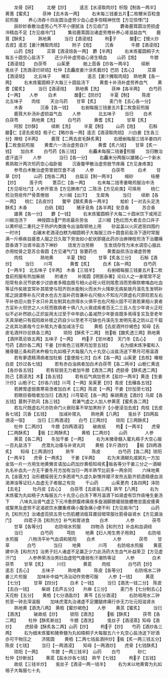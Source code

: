 <!-- { "loadSidebar": true } -->
　　龙骨【研】　　　北梗【炒】　　　逺志【水浸取肉炒】枳殻【制各一两半】　黄蓍【蜜炙】　　　茯神【去木各一两】
　　右末每三钱姜五片二枚粳米百粒食前煎服
　　养心汤吞十四友圆治虚劳少血心虚多惊精神恍惚【方见惊悸门】
　　辰砂妙香散治虚劳心气不平小便腻浊【方见疸门】
　　麝香鹿茸圆治劳损虚冷精血不足【方见痼冷门】
　　集验鹿茸圆治诸虚劳倦补养心肾滋益血气
　　鹿茸【酥炙】　　　熟地黄　　　当归【酒浸焙】
　　枸子　　　酸仁【慢火炒去皮】逺志【姜汁腌取肉焙】
　　附子【炮】　　　沉香　　　　牛膝【酒浸焙】
　　山药【炮】　　　苁蓉【酒浸焙各一两】　麝【半两】
　　右末炼蜜圆桐子大每五十圆空心盐汤下
　　还少丹补虚劳益心肾生精血
　　山药【炮】　　　牛膝【酒浸焙】　　白茯苓
　　山茱茰　　　舶上茴香【炒各一两半】
　　续断　　　　兎丝子【洗酒浸烂研焙】杜仲【去麤皮姜汁涂炙截炒】巴防【去心】　　　苁蓉【酒浸焙】　　北五味子
　　楮实　　　　逺志【姜汁腌取肉焙】　熟地黄【各一两】
　　右末炼蜜圆桐子大每三十圆盐汤下
　　黄耆十补汤补虚劳养血气
　　黄耆【蜜炙】　　　当归【酒浸焙】　　熟地黄【洗】
　　茯神【各半两】　　白芍药【一两】　　人参
　　白术　　　　酸仁【防炒】　　半夏【制】
　　陈皮　　　　北五味子　　肉桂
　　天台乌药　　甘草【炙】　　　麦门冬【去心各一分】
　　木香　　　　沉香【各一钱】
　　右剉每服三钱姜五片二枚食前煎服
　　鹿茸大补汤补虚损益气血
　　人参　　　　北五味子　　当归
　　白术　　　　白茯苓　　　熟地黄【洗】
　　白芍药　　　黄耆【炙】　　　甘草【炙】
　　阿胶【炒酥】　　　续断【洗】　　　半夏【制】
　　山药【炮】　　　石斛　　　　酸仁【浸去皮焙】栢子仁【略炒各一两】逺志【酒浸取肉焙】　川白姜【生各三分】辣桂【半两】　　　鹿茸【二两去皮毛酥炙黄】
　　右细剉每服三钱半姜四片二枚食前煎服
　　黄耆六一汤治虚劳自汗
　　黄耆【炙六钱】　　甘草【炙一钱】　　加白术
　　白芍药【各三钱】
　　右麤末每服二钱姜煎服
　　当归散治虚汗盗汗
　　人参　　　　当归【各一分】
　　右麤末分两服以雄猪心一个新水煮熟取汁两次煎药空心临卧服
　　沉香鳖甲散治虚劳肢节疼痛【方见身疼类】
　　参苓白术散治虚劳胃弱饮食不进
　　人参　　　　白茯苓　　　白术
　　甘草【炒】　　　山药【炮各二两】　　白扁豆【制一两半】
　　缩砂　　　　桔梗【炒】　　　莲子肉
　　薏苡仁【各一两】
　　右末每二钱枣姜略煎服治中汤【方见呕吐门】人参开胃汤【方见脾疼门】二陈汤【方见疟类】可择用
　　桃仁煎治劳疰传尸骨蒸倦弱
　　大川椒【出汗】　　生犀角　　　当归
　　续断【各一两】　　桃仁【去皮炒】　　鳖甲【醋炙黄各一两半】
　　蛤蚧【一对去头足洗酥炙】木香　　　　白矾【煅】
　　猪牙皂角【各半两】安息香　　　苏合香
　　雄黄【各一分】　　麝【一钱】
　　右末炼蜜圆桐子大每二十圆米饮下或用正川椒泡汤下
　　神授圆治尸劳疰最杀劳虫
　　正川椒【色红而大者去合口并子以黄杆纸二重托之于热炉内类拨令出油取顿地上用
　　砂盆盖以火灰遮宻四围约一时许】
　　右碾末老酒浸白糕为糊圆桐子大每服三四十圆食前盐汤下逐时常服满一斤瘵疾自瘥昔人服之日久取下劳虫如小蛇状即瘥此药亦治痹辣桂煎汤下治腰痛茴香酒下治肾冷盐汤下神妙
　　烧发方治劳瘵
　　生发烧存性为末水调空心服此亦用枕骨之意苏合香圆【方见诸气门】皆要药也
　　黄耆益损汤治诸虚劳倦
　　肉桂　　　　熟地黄　　　半夏【制】
　　甘草【炙各三分】　　石斛【酒炒】　　　当归
　　川芎　　　　黄耆【炙】　　　白术【各一两】
　　白芍药【一两半】　北五味子【半两】　木香【三钱半】
　　右剉细每服三钱姜五片二枚食前煎服有热加柴胡
　　附诸方
　　补隂圆【明医杂著】论曰人之一身隂常不足阳常有余况节欲者少过欲者多精血既亏相火必旺火旺则隂愈消而劳瘵欬嗽咯血吐血等证作矣故宜常补其隂使与阳齐则水能制火而水升火降斯无病矣故丹溪先生发明补隂之説谓専补左尺肾水也古方滋补药皆兼补右尺相火不知左尺原虚右尺原旺若左右平补依旧火胜于水只补其左制其右庶得水火俱平也右尺相火固不可衰若果相火衰者方冝补火但世之人火旺而致病者十俱八九火衰成疾者百无二三且人在少年肾火正旺似不必补然欲心正炽妄用太过至于中年欲心虽减然少年斵丧既多焉得复实及至老年天真渐絶只有孤阳故补隂之药自少以至老不可缺也丹溪先生发明先圣之防以正千载之讹其功甚哉今立补隂丸方备加减法于后
　　黄栢【去皮酒拌炒褐色】知母【去皮毛酒拌炒忌铁各三两】
　　琐阳【酥炙干二两】　败板【酸炙透三两】熟地黄【酒拌蒸忌铁五两】五味子【一两】　　枸子【甘州者】　天门冬【去心】
　　白芍药【酒炒各二两】干姜【炒紫色三钱寒月加至五钱】
　　右为细末炼净蜜和入猪骨髓三条和药末杵极匀丸如梧子大每服八九十丸空心淡盐汤送下寒月可用温酒
　　若有夣遗精滑病者加牡蛎【童便煅七次】白术【各一两】山茱茰【去核】椿根白皮【炒过各七钱】
　　若有赤白浊病者加白术白茯苓【各二两半】山栀仁黄连【各炒各五钱】
　　若有软弱无力者加牛膝【酒洗二两】虎胫骨【酥炙透二两】防己【酒浸洗】木【各五钱】
　　若有疝气病加苍术【盐炒一两半】黄连【生姜汁炒】山栀子仁【炒各六钱】川芎【一两】吴茱茰【炒】青皮【去穰各五钱】
　　若脾胃虚弱畏寒易泄者加白术【三两】陈皮【一两】干姜【炒加至七钱】
　　若眼目昏暗者加当归【酒洗】川芎菊花【各一两】柴胡黄连【酒炒】乌犀【各五钱】蔓荆子防风【各三钱】
　　若兼气虚之人加人参黄茋【蜜炙各二两】
　　若左尺既虚右尺亦防命门火衰阳事不举加黒附子【小便浸泡去皮】肉桂【去皮各七钱】沉香【五钱】
　　加减补隂丸
　　熟地黄【八两】　　兎丝子【四两盐酒浸一宿】
　　当归【三两酒浸】　　白芍【三两炒】　　琐阳【三两酥炙】
　　杜仲【二两炒】　　牛膝【四两酒浸】　　破故纸
　　枸【一两半】　　虎骨【二两酥炙】　　板【三两酥炙】
　　黄栢【二两炒】　　山药　　　　人参
　　黄茋【各二两】　　冬加干姜【一两】
　　右为末猪骨髓入蜜丸梧子大空心服一百丸盐汤下
　　虎潜丸治痿与补肾丸同
　　黄栢【半斤酒炒】　　板【四两酒炙】　　知母【三两酒炒】
　　熟苄　　　　陈皮　　　　白芍药【各二两】琐阳【一两半】　　虎骨【一两炙】　　干姜【半两】
　　右为末酒糊丸或粥丸一方加金箔一片一方用生地黄懒言语加山药加炒黄栢知母炙板各等分干姜三分之一酒糊丸名补血丸一方无干姜冬月方加有当归一两半熟芐比前多一两余同
　　六味地黄丸【金匮方】治形軆瘦弱无力多困肾气久虚久新憔悴寝汗发热五脏齐损遗精便血消渇淋浊等证妇人血虚无子者服之有効
　　干山药　　　山茱茰肉【各四两】泽防【去毛】
　　牡丹皮【去心】　　白茯苓【去皮各三两】熟苄【八两】
　　右为末炼蜜为丸如梧子大每服五六十丸空心白汤下寒月温酒下如肾虚有饮作痰唾生姜汤下
　　八味丸治肾气虚乏下元冷惫脐腹疼痛夜多旋溺脚膝缓弱肢軆倦怠面皮痿黄或黧黒及虚劳不足渴欲饮水腰重疼痛小腹急痛小便不利【方见痼冷门】
　　山药丸【和剂方】治诸虚百损五劳七伤肌軆消瘦耳聋目暗常服壮筋骨益肾水【方见漏浊门】
　　四君子汤【和剂方】补气和胃进食
　　白术　　　　人参　　　　茯苓
　　甘草【各等分】
　　右防咀水煎服
　　四物汤【和剂方】补血和血调经
　　当归　　　　白芍药　　　芎防
　　地黄【妇人用生男子用熟】
　　右防咀水煎服
　　八物汤平补气血调和隂阳
　　白术　　　　人参　　　　茯苓
　　甘草　　　　白芍　　　　当归
　　地黄　　　　川芎
　　右防咀水煎服
　　黄茋建中汤【和剂方】治男子妇人诸虚不足羸乏少力此汤药大生血气补益荣卫【方见虚汗门】
　　人参养荣汤治男妇血虚短气痿弱有汗潮热等证
　　人参　　　　白术　　　　茯苓
　　甘草【炙】　　　川归　　　　黄茋
　　肉桂　　　　白芍药【炒】　　逺志【去心】
　　五味子　　　熟地黄　　　陈皮【各等分】
　　右防咀水二钟姜三片煎服
　　加味补中益气汤治动作劳倦可服
　　人参【一钱】　　　黄茋【七分】　　　甘草【四分】
　　白术【一钱】　　　当归【酒洗一钱二分】　陈皮【去白一钱】
　　柴胡【去芦五分】　　升麻【三分】　　　麦门冬【七分制去心】天花粉【五分】　　黄栢【七分酒盐炒】　黄芩【五分酒浸】
　　右防咀用水二钟煎至一钟去滓温服
　　加味虎潜丸治诸虚不足腰腿疼痛行歩无力壮元阳滋肾水
　　熟地黄【酒洗八两】　黄栢【蜜炒褐色】　　人参
　　黄芪【蜜炙】　　　当归【酒洗】　　　破故纸【炒】
　　锁阳【酒洗】　　　板【酥炙】　　　茯苓【各二两】
　　杜仲【酥炙断丝】　　牛膝【酒洗】　　　兎丝子【酒浸蒸】知母【酒炒】　　　虎胫骨【酥炙各二两】山药【炒】
　　枸子【炒】　　芍药【酒炒各三两】
　　右为细末炼蜜和猪脊髓为丸如梧桐子大每服五六十丸空心盐汤送下好酒亦可干物压之
　　济隂圆
　　黄栢【二两七钱盐酒拌炒】板【炙一两三钱五分】陈皮【七钱】
　　当归【一两酒浸】　　知母【一两酒炒】　　虎骨【七钱酥炙】
　　琐阳【一两】　　　牛膝【一两三钱半】　山药
　　白芍　　　　砂仁　　　　杜仲【炒断丝】
　　黄茋【盐水炒各七钱】　熟芐【七钱】　　　枸子【五钱】
　　故纸【三钱半炒】　　兎丝子【酒浸一两一钱半】
　　右为末以地黄膏为丸如梧子大每服七十丸
